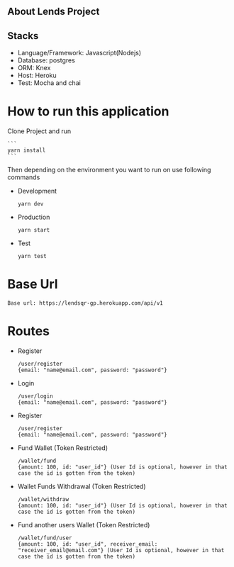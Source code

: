 ## About Lends Project

## Stacks
 - Language/Framework: Javascript(Nodejs)
 - Database: postgres
 - ORM: Knex
 - Host: Heroku
 - Test: Mocha and chai
 
# How to run this application

Clone Project and run

    ```
    yarn install
    ```
Then depending on the environment you want to run on use following commands

 - Development 
    ```
    yarn dev
    ```
 - Production 
    ```
    yarn start
    ```
 - Test 
    ```
    yarn test
    ```

# Base Url
```
Base url: https://lendsqr-gp.herokuapp.com/api/v1
```

# Routes

 - Register
    ```
    /user/register
    {email: "name@email.com", password: "password"}
    ```
 - Login
    ```
    /user/login
    {email: "name@email.com", password: "password"}
    ```
 - Register
    ```
    /user/register
    {email: "name@email.com", password: "password"}
    ```
 - Fund Wallet (Token Restricted)
    ```
    /wallet/fund
    {amount: 100, id: "user_id"} (User Id is optional, however in that case the id is gotten from the token)
    ```
 - Wallet Funds Withdrawal (Token Restricted)
    ```
    /wallet/withdraw
    {amount: 100, id: "user_id"} (User Id is optional, however in that case the id is gotten from the token)
    ```
 - Fund another users Wallet (Token Restricted)
    ```
    /wallet/fund/user
    {amount: 100, id: "user_id", receiver_email: "receiver_email@email.com"} (User Id is optional, however in that case the id is gotten from the token)
    ```

